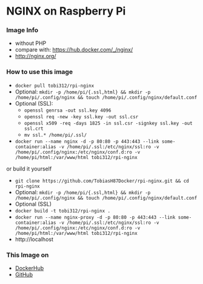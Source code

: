 # NGINX on Raspberry Pi

### Image Info
* without PHP
* compare with: https://hub.docker.com/_/nginx/
* http://nginx.org/

### How to use this image
* ``` docker pull tobi312/rpi-nginx ```
* Optional: ``` mkdir -p /home/pi/{.ssl,html} && mkdir -p /home/pi/.config/nginx && touch /home/pi/.config/nginx/default.conf ```
* Optional (SSL): 
	* ``` openssl genrsa -out ssl.key 4096 ```
	* ``` openssl req -new -key ssl.key -out ssl.csr ```
	* ``` openssl x509 -req -days 1825 -in ssl.csr -signkey ssl.key -out ssl.crt ```
	* ``` mv ssl.* /home/pi/.ssl/ ```
* ``` docker run --name nginx -d -p 80:80 -p 443:443 --link some-container:alias -v /home/pi/.ssl:/etc/nginx/ssl:ro -v /home/pi/.config/nginx:/etc/nginx/conf.d:ro -v /home/pi/html:/var/www/html tobi312/rpi-nginx ``` 

or build it yourself
* ``` git clone https://github.com/TobiasH87Docker/rpi-nginx.git && cd rpi-nginx ```
* Optional: ``` mkdir -p /home/pi/{.ssl,html} && mkdir -p /home/pi/.config/nginx && touch /home/pi/.config/nginx/default.conf ```
* Optional (SSL)
* ``` docker build -t tobi312/rpi-nginx . ``` 
* ``` docker run --name nginx-proxy -d -p 80:80 -p 443:443 --link some-container:alias -v /home/pi/.ssl:/etc/nginx/ssl:ro -v /home/pi/.config/nginx:/etc/nginx/conf.d:ro -v /home/pi/html:/var/www/html tobi312/rpi-nginx ``` 
* http://localhost 

### This Image on
* [DockerHub](https://hub.docker.com/r/tobi312/rpi-nginx/)
* [GitHub](https://github.com/TobiasH87Docker/rpi-nginx)
